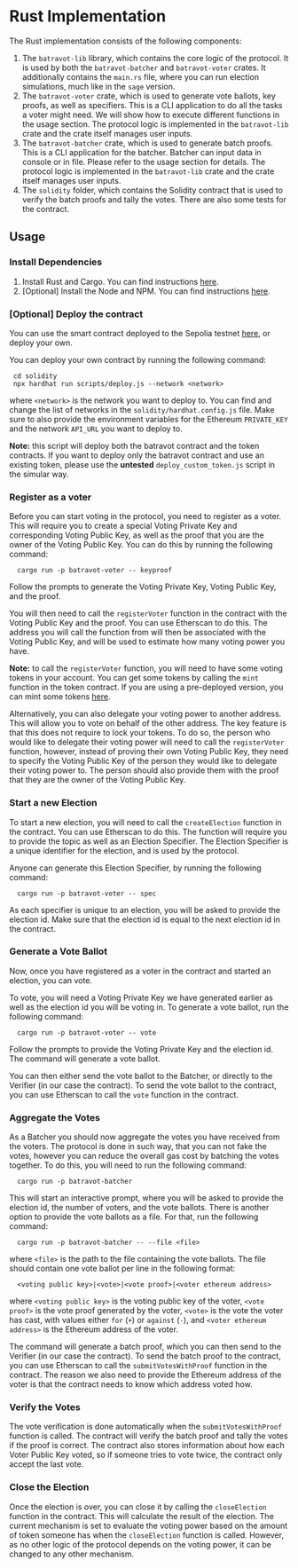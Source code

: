 # Rust Implementation

The Rust implementation consists of the following components:

1. The `batravot-lib` library, which contains the core logic of the protocol. It is used by both the `batravot-batcher` and `batravot-voter` crates. It additionally contains the `main.rs` file, where you can run election simulations, much like in the `sage` version.
2. The `batravot-voter` crate, which is used to generate vote ballots, key proofs, as well as specifiers. This is a CLI application to do all the tasks a voter might need. We will show how to execute different functions in the usage section. The protocol logic is implemented in the `batravot-lib` crate and the crate itself manages user inputs.
3. The `batravot-batcher` crate, which is used to generate batch proofs. This is a CLI application for the batcher. Batcher can input data in console or in file. Please refer to the usage section for details. The protocol logic is implemented in the `batravot-lib` crate and the crate itself manages user inputs.
4. The `solidity` folder, which contains the Solidity contract that is used to verify the batch proofs and tally the votes. There are also some tests for the contract.


## Usage

### Install Dependencies
1. Install Rust and Cargo. You can find instructions [here](https://www.rust-lang.org/tools/install).
2. [Optional] Install the Node and NPM. You can find instructions [here](https://nodejs.org/en/download/).

### [Optional] Deploy the contract

You can use the smart contract deployed to the Sepolia testnet [here](https://sepolia.etherscan.io/address/0x306d7b4BFcb45b9690a239Cd36084C2e8EE89776#writeContract), or deploy your own.

You can deploy your own contract by running the following command:
```
 cd solidity
 npx hardhat run scripts/deploy.js --network <network>
```
where `<network>` is the network you want to deploy to. You can find and change the list of networks in the `solidity/hardhat.config.js` file.
Make sure to also provide the environment variables for the Ethereum `PRIVATE_KEY` and the network `API_URL` you want to deploy to.

**Note:** this script will deploy both the batravot contract and the token contracts. If you want to deploy only the batravot contract and use an existing token, please use the **untested** `deploy_custom_token.js` script in the simular way.

### Register as a voter

Before you can start voting in the protocol, you need to register as a voter. This will require you to create a special Voting Private Key and corresponding Voting Public Key,
as well as the proof that you are the owner of the Voting Public Key. You can do this by running the following command:

```
  cargo run -p batravot-voter -- keyproof
```
Follow the prompts to generate the Voting Private Key, Voting Public Key, and the proof.

You will then need to call the `registerVoter` function in the contract with the Voting Public Key and the proof. You can use Etherscan to do this.
The address you will call the function from will then be associated with the Voting Public Key, and will be used to estimate how many voting power you have.

**Note:** to call the `registerVoter` function, you will need to have some voting tokens in your account. You can get some tokens by calling the `mint` function in the token contract. If you are using a pre-deployed version, you can mint some tokens [here](https://sepolia.etherscan.io/address/0xa0CB59766e70D00678701f7D7E14097954e679b8#writeContract). 


Alternatively, you can also delegate your voting power to another address. This will allow you to vote on behalf of the other address. The key feature is that
this does not require to lock your tokens. To do so, the person who would like to delegate their voting power will need to call the `registerVoter` function,
however, instead of proving their own Voting Public Key, they need to specify the Voting Public Key of the person they would like to delegate their voting power to.
The person should also provide them with the proof that they are the owner of the Voting Public Key.

### Start a new Election

To start a new election, you will need to call the `createElection` function in the contract. You can use Etherscan to do this.
The function will require you to provide the topic as well as an Election Specifier. The Election Specifier is a unique identifier for the election, and is used by the protocol.

Anyone can generate this Election Specifier, by running the following command:

```
  cargo run -p batravot-voter -- spec
```

As each specifier is unique to an election, you will be asked to provide the election id. Make sure that the election id is equal to the next election id in the contract.

### Generate a Vote Ballot

Now, once you have registered as a voter in the contract and started an election, you can vote.

To vote, you will need a Voting Private Key we have generated earlier as well as the election id you will be voting in. To generate a vote ballot, run the following command:

```
  cargo run -p batravot-voter -- vote
```

Follow the prompts to provide the Voting Private Key and the election id. The command will generate a vote ballot.

You can then either send the vote ballot to the Batcher, or directly to the Verifier (in our case the contract). To send the vote ballot to the contract, you can use Etherscan to call the `vote` function in the contract.

### Aggregate the Votes

As a Batcher you should now aggregate the votes you have received from the voters. The protocol is done in such way, that you can not
fake the votes, however you can reduce the overall gas cost by batching the votes together. To do this, you will need to run the following command:

```
  cargo run -p batravot-batcher 
```

This will start an interactive prompt, where you will be asked to provide the election id, the number of voters, and the vote ballots.
There is another option to provide the vote ballots as a file. For that, run the following command:

```
  cargo run -p batravot-batcher -- --file <file>
```

where `<file>` is the path to the file containing the vote ballots. The file should contain one vote ballot per line in the following format:

```
  <voting public key>|<vote>|<vote proof>|<voter ethereum address>
```

where `<voting public key>` is the voting public key of the voter, `<vote proof>` is the vote proof generated by the voter,
`<vote>` is the vote the voter has cast, with values either `for` (`+`) or `against` (`-`), and `<voter ethereum address>` is the Ethereum address of the voter.

The command will generate a batch proof, which you can then send to the Verifier (in our case the contract). To send the batch proof to the contract, you can use Etherscan to call the `submitVotesWithProof` function in the contract.
The reason we also need to provide the Ethereum address of the voter is that the contract needs to know which address voted how.

### Verify the Votes

The vote verification is done automatically when the `submitVotesWithProof` function is called. The contract will verify the batch proof and tally the votes if the proof is correct.
The contract also stores information about how each Voter Public Key voted, so if someone tries to vote twice, the contract only accept the last vote.

### Close the Election

Once the election is over, you can close it by calling the `closeElection` function in the contract. This will calculate the result of the election.
The current mechanism is set to evaluate the voting power based on the amount of token someone has when the `closeElection` function is called.
However, as no other logic of the protocol depends on the voting power, it can be changed to any other mechanism.